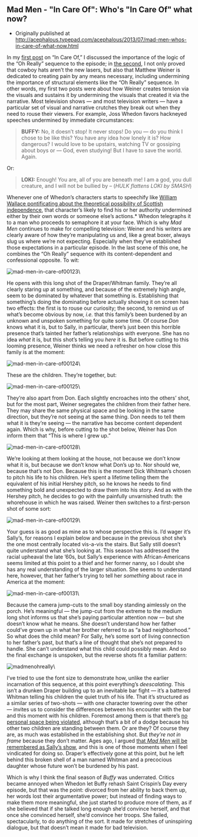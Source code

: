 ## Mad Men - "In Care Of": Who's "In Care Of" what now?

 * Originally published at http://acephalous.typepad.com/acephalous/2013/07/mad-men-whos-in-care-of-what-now.html

In my [first post](http://www.lawyersgunsmoneyblog.com/2013/06/mad-men-in-care-of-what-oh-really) on “In Care Of,” I discussed the importance of the logic of the “Oh Really” sequence to the episode; in [the second](http://www.lawyersgunsmoneyblog.com/2013/06/mad-men-disappointment-in-care-of-convention),
 I not only proved that cowboy hats aren’t the new lasers, but also that Matthew Weiner is dedicated to creating pain by any means necessary, including undermining the importance of structural elements like the “Oh Really” sequence. In other words, my first two posts were about how Weiner creates tension via the visuals and sustains it by undermining the visuals that created it via the narrative. Most television shows — and most television writers — have a particular set of visual and narrative crutches they break out when they need to rouse their viewers. For example, Joss Whedon favors hackneyed speeches undermined by immediate circumstances:

> **BUFFY:** No, it doesn’t stop! It never stops! Do you — do you think I chose to  be like this? You have any idea how lonely it is? How dangerous? I would  love to be upstairs, watching TV or gossiping about boys or — God,  even studying! But I have to save the world. Again.

Or:

> **LOKI:** Enough! You are, all of you are beneath me! I am a god, you dull creature, and I will not be bullied by –
> (*HULK flattens LOKI by SMASH*)

Whenever one of Whedon’s characters starts to speechify like [William Wallace pontificating about the theoretical possibility of Scottish independence](http://youtu.be/gr_OpFxCx-A), that character’s likely to find his or her authority undermined either by their own words or someone else’s actions.* Whedon telegraphs it to a man who proceeds to semaphore it at your face. Which is why *Mad Men* continues to make for compelling television: Weiner and his writers are clearly aware of how they’re manipulating us and, like a great boxer, always slug us where we’re not expecting. Especially when they’ve established those expectations in a particular episode. In the last scene of this one, he combines the “Oh Really” sequence with its content-dependent and confessional opposite. To wit:

![mad-men-in-care-of00123](images/tv/mad-men-in-care-of-3/mad-men-in-care-of00123.png)\

He opens with this long shot of the Draper/Whitman family. They’re all clearly staring *up* at something, and because of the extremely high angle, seem to be dominated by whatever that something is. Establishing that something’s doing the dominating before actually showing it on screen has two effects: the first is to rouse our curiosity; the second, to remind us of what’s become obvious by now, *i.e.* that this family’s been burdened by an unknown and unspoken something for quite some time. Of course *Don* knows what it is, but to Sally, in particular, there’s just been this horrible presence that’s tainted her father’s relationships with everyone. She has no idea *what* it is, but this shot’s telling you *here* it is. But before cutting to this looming presence, Weiner thinks we need a refresher on how close this family is at the moment:

![mad-men-in-care-of00124](images/tv/mad-men-in-care-of-3/mad-men-in-care-of00124.png)\

These are the children. They’re together, but:

![mad-men-in-care-of00125](images/tv/mad-men-in-care-of-3/mad-men-in-care-of00125.png)\

They’re also apart from Don. Each slightly encroaches into the others’ shot, but for the most part, Weiner segregates the children from their father here. They may share the same physical space and be looking in the same direction, but they’re not seeing at the same thing. Don needs to tell them what it is they’re seeing — the narrative has become content dependent again. Which is why, before cutting to the shot below, Weiner has Don inform them that “This is where I grew up.”

![mad-men-in-care-of00128](images/tv/mad-men-in-care-of-3/mad-men-in-care-of00128.png)\

We’re looking at them looking at the house, not because we don’t know what it is, but because we don’t know what Don’s up to. Nor should we, because that’s not Don. Because this is the moment Dick Whitman’s chosen to pitch his life to his children. He’s spent a lifetime telling them the equivalent of his initial Hershey pitch, so he knows he needs to find something bold and unexpected to draw them into his story. And as with the Hershey pitch, he decides to go with the painfully unvarnished truth: the whorehouse in which he was raised. Weiner then switches to a first-person shot of some sort:

![mad-men-in-care-of00129](images/tv/mad-men-in-care-of-3/mad-men-in-care-of00129.png)\

Your guess is as good as mine as to whose perspective this is. I’d wager it’s Sally’s, for reasons I explain below and because in the previous shot she’s the one most centrally located vis-a-vis the stairs. But Sally still doesn’t quite understand what she’s looking at. This season has addressed the racial upheaval the late ’60s, but Sally’s experience with African-Americans seems limited at this point to a thief and her former nanny, so I doubt she has any real understanding of the larger situation. She seems to understand here, however, that her father’s trying to tell her *something* about race in America at the moment:

![mad-men-in-care-of00131](images/tv/mad-men-in-care-of-3/mad-men-in-care-of00131.png)\

Because the camera jump-cuts to the small boy standing aimlessly on the porch. He’s meaningful — the jump-cut from the extreme to the medium long shot informs us that she’s paying particular attention now — but she doesn’t know what he means. She doesn’t understand how her father could’ve grown up in what her brother referred to as “a bad neighborhood.” So what does the child mean? For Sally, he’s some sort of living connection to her father’s past, but that’s a line of thought that she’s not prepared to handle. She can’t understand what this child could possibly mean. And so the final exchange is unspoken, but the reverse shots fit a familiar pattern:

![madmenohreally](images/tv/mad-men-in-care-of-3/madmenohreally.jpg)\ 

I’ve tried to use the font size to demonstrate how, unlike the earlier incarnation of this sequence, at this point everything’s *deescalating*. This isn’t a drunken Draper building up to an inevitable bar fight — it’s a battered Whitman telling his children the quiet truth of his life. That it’s structured as a similar series of two-shots — with one character towering over the other — invites us to consider the differences between his encounter with the bar and this moment with his children. Foremost among them is that there’s [no personal space being violated](http://www.lawyersgunsmoneyblog.com/wp-content/uploads/2013/06/mad-men-in-care-of-montage-02.jpg), although that’s a bit of a dodge because his other two children are standing between them. Or are they? Of course they are, as much was established in the establishing shot. But *they’re not in frame* because they don’t matter. Ages ago, I argued [that *Mad Men* will be remembered as Sally’s show](http://acephalous.typepad.com/acephalous/2012/03/mad-men-a-little-kiss.html), and this is one of those moments when I feel vindicated for doing so. Draper’s effectively gone at this point, but he left behind this broken shell of a man named Whitman and a precocious daughter whose future won’t be burdened by his past.

Which is why I think the final season of *Buffy* was underrated. Critics became annoyed when Whedon let Buffy rehash Saint Crispin’s Day every episode, but that was the point: divorced from her ability to back them up, her words lost their argumentative power; but instead of finding ways to make them more meaningful, she just started to produce more of them, as if she believed that if she talked long enough she’d convince herself, and that once she convinced herself, she’d convince her troops. She failed, spectacularly, to do anything of the sort. It made for stretches of uninspiring dialogue, but that doesn’t mean it made for bad television.
